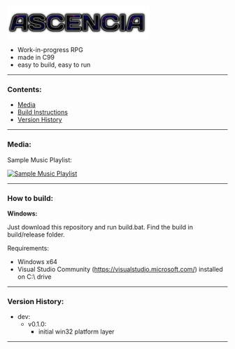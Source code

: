 ![AscenciaLogo](https://raw.githubusercontent.com/phraggers/Ascencia/master/title325.png)
- Work-in-progress RPG
- made in C99
- easy to build, easy to run
<hr/>

### Contents:
- [Media](#media)
- [Build Instructions](#how-to-build)
- [Version History](#version-history)
<hr/>

### Media:

Sample Music Playlist:

[![Sample Music Playlist](https://img.youtube.com/vi/VPxGp1Hez1c/0.jpg)](https://www.youtube.com/watch?v=VPxGp1Hez1c&list=PLn6lleGn2j_0ufVMa55d1kJoaGlfpMJDl&pp=gAQBiAQB)

<hr/>

### How to build:

__Windows:__

Just download this repository and run build.bat.
Find the build in build/release folder.

Requirements:
- Windows x64
- Visual Studio Community (https://visualstudio.microsoft.com/) installed on C:\ drive

<hr/>

### Version History:

- dev:
    - v0.1.0:
	    - initial win32 platform layer
<hr/>